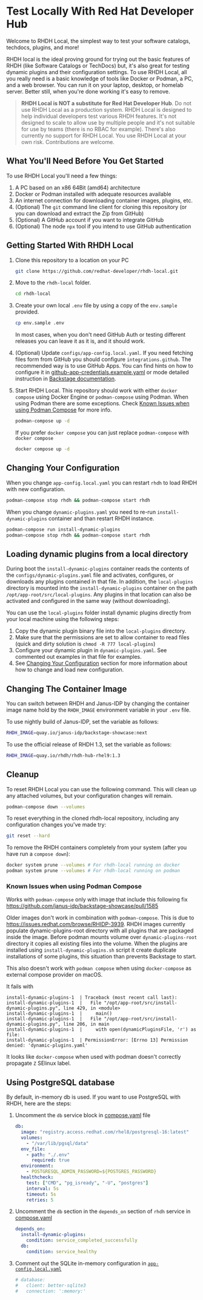 # Test Locally With Red Hat Developer Hub

Welcome to RHDH Local, the simplest way to test your software catalogs, techdocs, plugins, and more!

RHDH local is the ideal proving ground for trying out the basic features of RHDH (like Software Catalogs or TechDocs) but, it's also great for testing dynamic plugins and their configuration settings. To use RHDH Local, all you really need is a basic knowledge of tools like Docker or Podman, a PC, and a web browser. You can run it on your laptop, desktop, or homelab server. Better still, when you're done working it's easy to remove.

>**RHDH Local is NOT a substitute for Red Hat Developer Hub**. Do not use RHDH Local as a production system. RHDH Local is designed to help individual developers test various RHDH features. It's not designed to scale to allow use by multiple people and it's not suitable for use by teams (there is no RBAC for example). There's also currently no support for RHDH Local. You use RHDH Local at your own risk. Contributions are welcome.

## What You'll Need Before You Get Started

To use RHDH Local you'll need a few things:

1. A PC based on an x86 64Bit (amd64) architecture
1. Docker or Podman installed with adequate resources available
1. An internet connection for downloading container images, plugins, etc.
1. (Optional) The `git` command line client for cloning this repository (or you can download and extract the Zip from GitHub)
1. (Optional) A GitHub account if you want to integrate GitHub
1. (Optional) The node `npx` tool if you intend to use GitHub authentication 

## Getting Started With RHDH Local

1. Clone this repository to a location on your PC

   ```sh
   git clone https://github.com/redhat-developer/rhdh-local.git
   ```

1. Move to the `rhdh-local` folder.

   ```sh
   cd rhdh-local
   ```

1. Create your own local `.env` file by using a copy of the `env.sample` provided.

   ```sh
   cp env.sample .env
   ```

   In most cases, when you don't need GitHub Auth or testing different releases you
   can leave it as it is, and it should work.

1. (Optional) Update `configs/app-config.local.yaml`.
   If you need fetching files form from GitHub you should configure `integrations.github`.
   The recommended way is to use GitHub Apps. You can find hints on how to configure it in [github-app-credentials.example.yaml](configs/github-app-credentials.example.yaml) or mode detailed instruction in [Backstage documentation](https://backstage.io/docs/integrations/github/github-apps).

1. Start RHDH Local.
   This repository should work with either `docker compose` using Docker Engine or `podman-compose` using Podman. When using Podman there are some exceptions. Check [Known Issues when using Podman Compose](#known-issues-when-using-podman-compose) for more info.

   ```sh
   podman-compose up -d
   ```

   If you prefer `docker compose` you can just replace `podman-compose` with `docker compose`

   ```sh
   docker compose up -d
   ```

## Changing Your Configuration

When you change `app-config.local.yaml` you can restart `rhdh` to load RHDH with new configuration.

```sh
podman-compose stop rhdh && podman-compose start rhdh
```

When you change `dynamic-plugins.yaml` you need to re-run `install-dynamic-plugins` container and than restart RHDH instance.

```sh
podman-compose run install-dynamic-plugins
podman-compose stop rhdh && podman-compose start rhdh
```

## Loading dynamic plugins from a local directory

During boot the `install-dynamic-plugins` container reads the contents of the `configs/dynamic-plugins.yaml` file and activates, configures, or downloads any plugins contained in that file. In addition, the `local-plugins` directory is mounted into the `install-dynamic-plugins` container on the path `/opt/app-root/src/local-plugins`. Any plugins in that location can also be activated and configured in the same way (without downloading).

You can use the `local-plugins` folder install dynamic plugins directly from your local machine using the following steps:

1. Copy the dynamic plugin binary file into the `local-plugins` directory.
2. Make sure that the permissions are set to allow container to read files (quick and dirty solution is `chmod -R 777 local-plugins`)
3. Configure your dynamic plugin in `dynamic-plugins.yaml`. See commented out examples in that file for examples.
4. See [Changing Your Configuration](#changing-your-configuration) section for more information about how to change and load new configuration.

## Changing The Container Image

You can switch between RHDH and Janus-IDP by changing the container image name hold by the `RHDH_IMAGE` environment variable in your `.env` file.

To use nightly build of Janus-IDP, set the variable as follows:

```sh
RHDH_IMAGE=quay.io/janus-idp/backstage-showcase:next
```

To use the official release of RHDH 1.3, set the variable as follows:

```sh
RHDH_IMAGE=quay.io/rhdh/rhdh-hub-rhel9:1.3
```

## Cleanup

To reset RHDH Local you can use the following command. This will clean up any attached volumes, but your configuration changes will remain.

```sh
podman-compose down --volumes
```

To reset everything in the cloned rhdh-local repository, including any configuration changes you've made try:

```sh
git reset --hard
```

To remove the RHDH containers completely from your system (after you have run a `compose down`):

```sh
docker system prune --volumes # For rhdh-local running on docker
podman system prune --volumes # For rhdh-local running on podman
```


### Known Issues when using Podman Compose

Works with `podman-compose` only with image that include this following fix https://github.com/janus-idp/backstage-showcase/pull/1585

Older images don't work in combination with `podman-compose`.
This is due to https://issues.redhat.com/browse/RHIDP-3939. RHDH images currently populate dynamic-plugins-root directory with all plugins that are packaged inside the image.
Before podman mounts volume over `dynamic-plugins-root` directory it copies all existing files into the volume. When the plugins are installed using `install-dynamic-plugins.sh` script it create duplicate installations of some plugins, this situation than prevents Backstage to start.

This also doesn't work with `podman compose` when using `docker-compose` as external compose provider on macOS.

It fails with

```
install-dynamic-plugins-1  | Traceback (most recent call last):
install-dynamic-plugins-1  |   File "/opt/app-root/src/install-dynamic-plugins.py", line 429, in <module>
install-dynamic-plugins-1  |     main()
install-dynamic-plugins-1  |   File "/opt/app-root/src/install-dynamic-plugins.py", line 206, in main
install-dynamic-plugins-1  |     with open(dynamicPluginsFile, 'r') as file:
install-dynamic-plugins-1  | PermissionError: [Errno 13] Permission denied: 'dynamic-plugins.yaml'
```

It looks like `docker-compose` when used with podman doesn't correctly propagate `Z` SElinux label.

## Using PostgreSQL database

By default, in-memory db is used.
If you want to use PostgreSQL with RHDH, here are the steps:

1. Uncomment the `db` service block in [compose.yaml](compose.yaml) file

   ```yaml
   db:
     image: "registry.access.redhat.com/rhel8/postgresql-16:latest"
     volumes:
       - "/var/lib/pgsql/data"
     env_file:
       - path: "./.env"
         required: true
     environment:
       - POSTGRESQL_ADMIN_PASSWORD=${POSTGRES_PASSWORD}
     healthcheck:
       test: ["CMD", "pg_isready", "-U", "postgres"]
       interval: 5s
       timeout: 5s
       retries: 5
   ```

2. Uncomment the `db` section in the `depends_on` section of `rhdh` service in [compose.yaml](compose.yaml)

   ```yaml
   depends_on:
     install-dynamic-plugins:
       condition: service_completed_successfully
     db:
       condition: service_healthy
   ```

3. Comment out the SQLite in-memory configuration in [`app-config.local.yaml`](configs/app-config.local.yaml)

   ```yaml
   # database:
   #   client: better-sqlite3
   #   connection: ':memory:'
   ```
